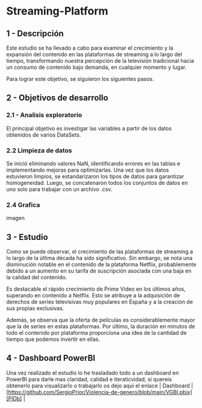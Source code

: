 # Streaming-Platform

## 1 - Descripción
Este estudio se ha llevado a cabo para examinar el crecimiento y la expansión del contenido en las plataformas de streaming a lo largo del tiempo, transformando nuestra percepción de la televisión tradicional hacia un consumo de contenido bajo demanda, en cualquier momento y lugar.

Para lograr este objetivo, se siguieron los siguientes pasos.

## 2 - Objetivos de desarrollo
### 2.1 - Analisis exploratorio
El principal objetivo es investigar las variables a partir de los datos obtenidos de varios DataSets.
### 2.2 Limpieza de datos
Se inició eliminando valores NaN, identificando errores en las tablas e implementando mejoras para optimizarlas. Una vez que los datos estuvieron limpios, se estandarizaron los tipos de datos para garantizar homogeneidad. Luego, se concatenaron todos los conjuntos de datos en uno solo para trabajar con un archivo .csv.

### 2.4 Grafica
imagen
## 3 - Estudio
Como se puede observar, el crecimiento de las plataformas de streaming a lo largo de la última década ha sido significativo. Sin embargo, se nota una disminución notable en el contenido de la plataforma Netflix, probablemente debido a un aumento en su tarifa de suscripción asociada con una baja en la calidad del contenido.

Es destacable el rápido crecimiento de Prime Video en los últimos años, superando en contenido a Netflix. Esto se atribuye a la adquisición de derechos de series televisivas muy populares en España y a la creación de sus propias exclusivas.

Además, se observa que la oferta de películas es considerablemente mayor que la de series en estas plataformas.
Por último, la duración en minutos de todo el contenido por plataforma proporciona una idea de la cantidad de tiempo que podemos invertir en ellas.

## 4 - Dashboard PowerBI
Una vez realizado el estudio lo he trasladado todo a un dashboard en PowerBI para darle mas claridad, calidad e iteraticvidad, si quereis obtenerlo para visualizarlo o trabajarlo os dejo aqui el enlace
| Dashboard | [https://github.com/SergioPrior/Violencia-de-genero/blob/main/VGBI.pbix][PlDb] |
